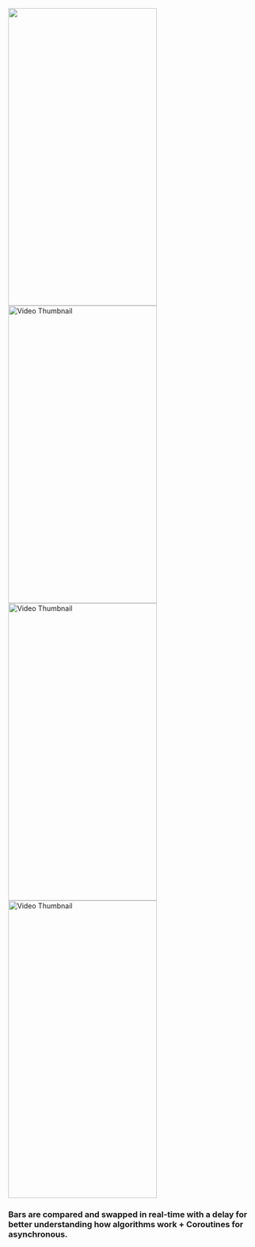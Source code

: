 <img src="https://github.com/user-attachments/assets/a329e7eb-de97-4e91-bd29-7f3862973a51" height="600" width="300"/>
<img src="https://github.com/user-attachments/assets/41fa5da3-5729-45ba-af07-248c5fe13402" height="600" width="300" alt="Video Thumbnail"/>
<img src="https://github.com/user-attachments/assets/5af2e32d-3948-4295-859f-c1b811f4e926" height="600" width="300" alt="Video Thumbnail"/>
<img src="https://github.com/user-attachments/assets/182f241f-5112-400d-918c-5d854e9ed41d" height="600" width="300" alt="Video Thumbnail"/>


### Bars are compared and swapped in real-time with a delay for better understanding how algorithms work + Coroutines for asynchronous.

